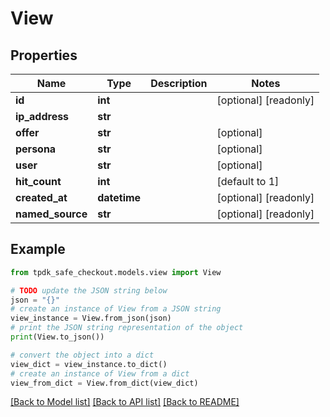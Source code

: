 # View



## Properties

Name | Type | Description | Notes
------------ | ------------- | ------------- | -------------
**id** | **int** |  | [optional] [readonly] 
**ip_address** | **str** |  | 
**offer** | **str** |  | [optional] 
**persona** | **str** |  | [optional] 
**user** | **str** |  | [optional] 
**hit_count** | **int** |  | [default to 1]
**created_at** | **datetime** |  | [optional] [readonly] 
**named_source** | **str** |  | [optional] [readonly] 

## Example

```python
from tpdk_safe_checkout.models.view import View

# TODO update the JSON string below
json = "{}"
# create an instance of View from a JSON string
view_instance = View.from_json(json)
# print the JSON string representation of the object
print(View.to_json())

# convert the object into a dict
view_dict = view_instance.to_dict()
# create an instance of View from a dict
view_from_dict = View.from_dict(view_dict)
```
[[Back to Model list]](../README.md#documentation-for-models) [[Back to API list]](../README.md#documentation-for-api-endpoints) [[Back to README]](../README.md)



